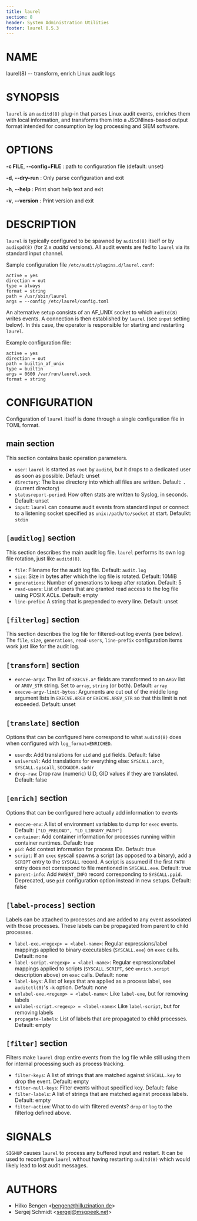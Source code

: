 ```yaml
---
title: laurel
section: 8
header: System Administration Utilities
footer: laurel 0.5.3
---
```


# NAME
laurel(8) -- transform, enrich Linux audit logs

# SYNOPSIS

`laurel` is an `auditd(8)` plug-in that parses Linux audit events,
enriches them with local information, and transforms them into a
JSONlines-based output format intended for consumption by log
processing and SIEM software.

# OPTIONS
**-c FILE**, **-\-config=FILE**
: path to configuration file (default: unset)

**-d**, **-\-dry-run**
: Only parse configuration and exit

**-h**, **-\-help**
: Print short help text and exit

**-v**, **-\-version**
: Print version and exit

# DESCRIPTION

`laurel` is typically configured to be spawned by `auditd(8)` itself or by
`audispd(8)` (for 2.x _auditd_ versions). All audit events are fed to
`laurel` via its standard input channel.

Sample configuration file `/etc/audit/plugins.d/laurel.conf`:
```
active = yes
direction = out
type = always
format = string
path = /usr/sbin/laurel
args = --config /etc/laurel/config.toml
```

An alternative setup consists of an AF_UNIX socket to which
`auditd(8)` writes events. A connection is then established by
`laurel` (see `input` setting below). In this case, the operator is
responsible for starting and restarting `laurel`.

Example configuration file:
```
active = yes
direction = out
path = builtin_af_unix
type = builtin
args = 0600 /var/run/laurel.sock
format = string
```

# CONFIGURATION

Configuration of `laurel` itself is done through a single
configuration file in TOML format.

## main section

This section contains basic operation parameters.

- `user`: `laurel` is started as `root` by `auditd`, but it drops to
  a dedicated user as soon as possible. Default: unset
- `directory`: The base directory into which all files are written.
  Default: `.` (current directory)
- `statusreport-period`: How often stats are written to Syslog, in
  seconds. Default: unset
- `input`: `laurel` can consume audit events from standard input or
  connect to a listening socket specified as `unix:/path/to/socket` at
  start. Defaulkt: `stdin`

<!-- `user` and `directory` are unset by default for debugging -->

## `[auditlog]` section

This section describes the main audit log file. `laurel` performs its
own log file rotation, just like `auditd(8)`.

- `file`: Filename for the audit log file. Default: `audit.log`
- `size`: Size in bytes after which the log file is rotated. Default:
  10MiB
- `generations`: Number of generations to keep after rotation.
  Default: 5
- `read-users`: List of users that are granted read access
  to the log file using POSIX ACLs. Default: empty
- `line-prefix`: A string that is prepended to every line. Default:
  unset

## `[filterlog]` section

This section describes the log file for filtered-out log events (see
below). The `file`, `size`, `generations`, `read-users`, `line-prefix`
configuration items work just like for the audit log.

## `[transform]` section

- `execve-argv`: The list of `EXECVE.a*` fields are transformed to an
  `ARGV` list or `ARGV_STR` string. Set to `array`, `string` (or
  both). Default: `array`
- `execve-argv-limit-bytes`: Arguments are cut out of the middle long
   argument lists in `EXECVE.ARGV` or `EXECVE.ARGV_STR` so that this
   limit is not exceeded. Default: unset

## `[translate]` section

Options that can be configured here correspond to what `auditd(8)`
does when configured with `log_format=ENRICHED`.

- `userdb`: Add translations for `uid` and `gid` fields. Default: false
- `universal`: Add translations for everything else: `SYSCALL.arch`,
  `SYSCALL.syscall`, `SOCKADDR.saddr`
- `drop-raw`: Drop raw (numeric) UID, GID values if they are
  translated. Default: false

## `[enrich]` section

Options that can be configured here actually add information to events

- `execve-env`: A list of environment variables to dump for `exec`
  events. Default: `["LD_PRELOAD", "LD_LIBRARY_PATH"]`
- `container`: Add container information for processes running within
  container runtimes. Default: true
- `pid`: Add context information for process IDs. Default: true
- `script`: If an `exec` syscall spawns a script (as opposed to a
  binary), add a `SCRIPT` entry to the `SYSCALL` record. A script is
  assumed if the first `PATH` entry does not correspond to file
  mentioned  in `SYSCALL.exe`. Default: true
- `parent-info`: Add `PARENT_INFO` record corresponding to
  `SYSCALL.ppid`. Deprecated, use `pid` configuration option instead
  in new setups. Default: false

## `[label-process]` section

Labels can be attached to processes and are added to any event
associated with those processes. These labels can be propagated from
parent to child processes.

- `label-exe.<regexp> = <label-name>`: Regular expressions/label
  mappings applied to binary executables (`SYSCALL.exe`) on `exec`
  calls. Default: none
- `label-script.<regexp> = <label-name>`: Regular expressions/label
  mappings applied to scripts (`SYSCALL.SCRIPT`, see `enrich.script`
  description above) on `exec` calls. Default: none
- `label-keys`: A list of keys that are applied as a process label,
  see `auditctl(8)`'s `-k` option. Default: none
- `unlabel-exe.<regexp> = <label-name>`: Like `label-exe`, but for
  removing labels
- `unlabel-script.<regexp> = <label-name>`: Like `label-script`, but
  for removing labels
- `propagate-labels`: List of labels that are propagated to child
  processes. Default: empty

## `[filter]` section

Filters make `laurel` drop entire events from the log file while still
using them for internal processing such as process tracking.

- `filter-keys`: A list of strings that are matched against
  `SYSCALL.key` to drop the event. Default: empty
- `filter-null-keys`: Filter events without specified key. Default: false
- `filter-labels`: A list of strings that are matched against process
  labels. Default: empty
- `filter-action`: What to do with filtered events? `drop` or `log` to the
  filterlog defined above.

# SIGNALS

`SIGHUP` causes `laurel` to process any buffered input and restart. It
can be used to reconfigure `laurel` without having restarting
`auditd(8)` which would likely lead to lost audit messages.

# AUTHORS
- Hilko Bengen <<bengen@hilluzination.de>>
- Sergej Schmidt <<sergej@msgpeek.net>>
